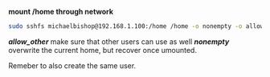 **mount /home through network**
```bash
sudo sshfs michaelbishop@192.168.1.100:/home /home -o nonempty -o allow_other -o default_permissions -F /dev/null -o UserKnownHostsFile=/dev/null -o StrictHostKeyChecking=no -o IdentitiesOnly=yes -o IdentityFile=/dev/null
```
***allow_other*** make sure that other users can use as well
***nonempty*** overwrite the current home, but recover once umounted.

Remeber to also create the same user.
